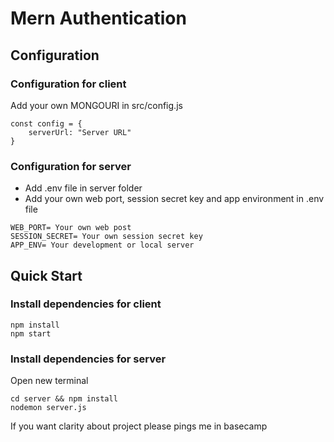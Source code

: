 # Mern Authentication

## Configuration

### Configuration for client

Add your own MONGOURI in src/config.js

```
const config = {
    serverUrl: "Server URL"
}
```

### Configuration for server

* Add .env file in server folder 
* Add your own web port, session secret key and app environment in .env file

```
WEB_PORT= Your own web post
SESSION_SECRET= Your own session secret key
APP_ENV= Your development or local server
```

## Quick Start

### Install dependencies for client

```
npm install
npm start
```

### Install dependencies for server
Open new terminal

```
cd server && npm install
nodemon server.js
```

If you want clarity about project please pings me in basecamp